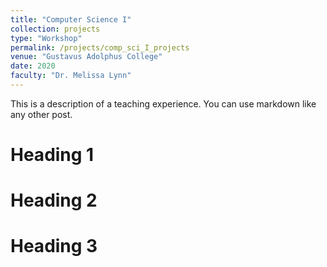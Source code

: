 ```yaml
---
title: "Computer Science I"
collection: projects
type: "Workshop"
permalink: /projects/comp_sci_I_projects
venue: "Gustavus Adolphus College"
date: 2020
faculty: "Dr. Melissa Lynn"
---
```


This is a description of a teaching experience. You can use markdown like any other post.

Heading 1
======

Heading 2
======

Heading 3
======